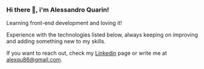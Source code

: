 ### Hi there 👋, i'm Alessandro Quarin!

Learning front-end development and loving it!

Experience with the technologies listed below, always keeping on improving and adding something new to my skills.

If you want to reach out, check my [Linkedin](https://www.linkedin.com/in/alessandro-quarin-981475113/) page or write me at alexqu86@gmail.com. 

<!--
**alexquu/alexquu** is a ✨ _special_ ✨ repository because its `README.md` (this file) appears on your GitHub profile.

Here are some ideas to get you started:

- 🔭 I’m currently working on ...
- 🌱 I’m currently learning ...
- 👯 I’m looking to collaborate on ...
- 🤔 I’m looking for help with ...
- 💬 Ask me about ...
- 📫 How to reach me: ...
- 😄 Pronouns: ...
- ⚡ Fun fact: ...
-->
